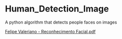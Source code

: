 # Human_Detection_Image
A python algorithm that detects people faces on images 

[Felipe Valeriano - Reconhecimento Facial.pdf](https://github.com/FelipeValeriano21/Human_Detection_Image/files/15483221/Felipe.Valeriano.-.Reconhecimento.Facial.pdf)
